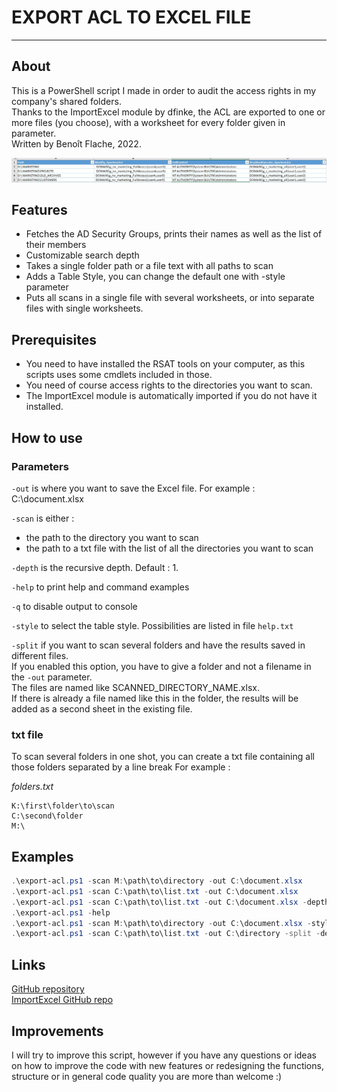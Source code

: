 # EXPORT ACL TO EXCEL FILE  

* * *

## About

This is a PowerShell script I made in order to audit the access rights in my company's shared folders.\
Thanks to the ImportExcel module by dfinke, the ACL are exported to one or more files (you choose), with a worksheet for every folder given in parameter.\
Written by Benoît Flache, 2022.  

![screenshot](https://raw.githubusercontent.com/ouiouiallez/ouiouiallez.github.io/master/content/pics/screenshot.JPG)

## Features

- Fetches the AD Security Groups, prints their names as well as the list of their members
- Customizable search depth
- Takes a single folder path or a file text with all paths to scan
- Adds a Table Style, you can change the default one with -style parameter
- Puts all scans in a single file with several worksheets, or into separate files with single worksheets.

## Prerequisites

- You need to have installed the RSAT tools on your computer, as this scripts uses some cmdlets included in those.
- You need of course access rights to the directories you want to scan.
- The ImportExcel module is automatically imported if you do not have it installed.

## How to use

### Parameters

`-out` is where you want to save the Excel file. For example : C:\document.xlsx

`-scan` is either :

- the path to the directory you want to scan
- the path to a txt file with the list of all the directories you want to scan
  
`-depth` is the recursive depth. Default : 1.

`-help` to print help and command examples

`-q` to disable output to console

`-style` to select the table style. Possibilities  are listed in file `help.txt`

`-split` if you want to scan several folders and have the results saved in different files.\
If you enabled this option, you have to give a folder and not a filename in the `-out` parameter.\
The files are named like SCANNED_DIRECTORY_NAME.xlsx.\
If there is already a file named like this in the folder, the results will be added as a second sheet in the existing file.

### txt file

To scan several folders in one shot, you can create a txt file containing all those folders separated by a line break
For example :

*folders.txt*

```text
K:\first\folder\to\scan
C:\second\folder
M:\
```

## Examples

```powershell
.\export-acl.ps1 -scan M:\path\to\directory -out C:\document.xlsx
.\export-acl.ps1 -scan C:\path\to\list.txt -out C:\document.xlsx
.\export-acl.ps1 -scan C:\path\to\list.txt -out C:\document.xlsx -depth 2
.\export-acl.ps1 -help
.\export-acl.ps1 -scan M:\path\to\directory -out C:\document.xlsx -style Medium3
.\export-acl.ps1 -scan C:\path\to\list.txt -out C:\directory -split -depth 0
```

## Links

[GitHub repository](https://github.com/ouiouiallez/export-acl)\
[ImportExcel GitHub repo](https://github.com/dfinke/ImportExcel)

## Improvements

I will try to improve this script, however if you have any questions or ideas on how to improve the code with new features or redesigning the functions, structure or in general code quality you are more than welcome :)
